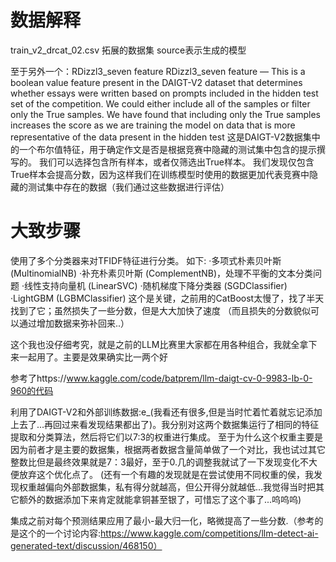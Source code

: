 



# 数据解释
train_v2_drcat_02.csv  拓展的数据集 source表示生成的模型

至于另外一个：RDizzl3_seven feature
RDizzl3_seven feature — This is a boolean value feature present in the DAIGT-V2 dataset that determines whether essays 
were written based on prompts included in the hidden test set of the competition. 
We could either include all of the samples or filter only the True samples.
We have found that including only the True samples increases the score as we are training the model on data that is more
representative of the data present in the hidden test
这是DAIGT-V2数据集中的一个布尔值特征，用于确定作文是否是根据竞赛中隐藏的测试集中包含的提示撰写的。
我们可以选择包含所有样本，或者仅筛选出True样本。
我们发现仅包含True样本会提高分数，因为这样我们在训练模型时使用的数据更加代表竞赛中隐藏的测试集中存在的数据（我们通过这些数据进行评估）





# 大致步骤




使用了多个分类器来对TFIDF特征进行分类。
如下:
·多项式朴素贝叶斯 (MultinomialNB)
·补充朴素贝叶斯 (ComplementNB)，处理不平衡的文本分类问题
·线性支持向量机 (LinearSVC)
·随机梯度下降分类器 (SGDClassifier)
·LightGBM (LGBMClassifier) 这个是关键，之前用的CatBoost太慢了，找了半天找到了它；虽然损失了一些分数，但是大大加快了速度
（而且损失的分数貌似可以通过增加数据来弥补回来..）


这个我也没仔细考究，就是之前的LLM比赛里大家都在用各种组合，我就全拿下来一起用了。主要是效果确实比一两个好

参考了https://www.kaggle.com/code/batprem/llm-daigt-cv-0-9983-lb-0-960的代码 



利用了DAIGT-V2和外部训练数据:e_(我看还有很多,但是当时忙着忙着就忘记添加上去了...再回过来看发现结果都出了)。我分别对这两个数据集运行了相同的特征提取和分类算法，然后将它们以7:3的权重进行集成。
至于为什么这个权重主要是因为前者才是主要的数据集，根据两者数据含量简单做了一个对比，我也试过其它整数比但是最终效果就是7：3最好，至于0.几的调整我就试了一下发现变化不大便放弃这个优化点了。
(还有一个有趣的发现就是在尝试使用不同权重的侯，我发现权重越偏向外部数据集，私有得分就越高，但公开得分就越低...我觉得当时把其它额外的数据添加下来肯定就能拿铜甚至银了，可惜忘了这个事了...呜呜呜)


集成之前对每个预测结果应用了最小-最大归一化，略微提高了一些分数.（参考的是这个的一个讨论内容:https://www.kaggle.com/competitions/llm-detect-ai-generated-text/discussion/468150）



